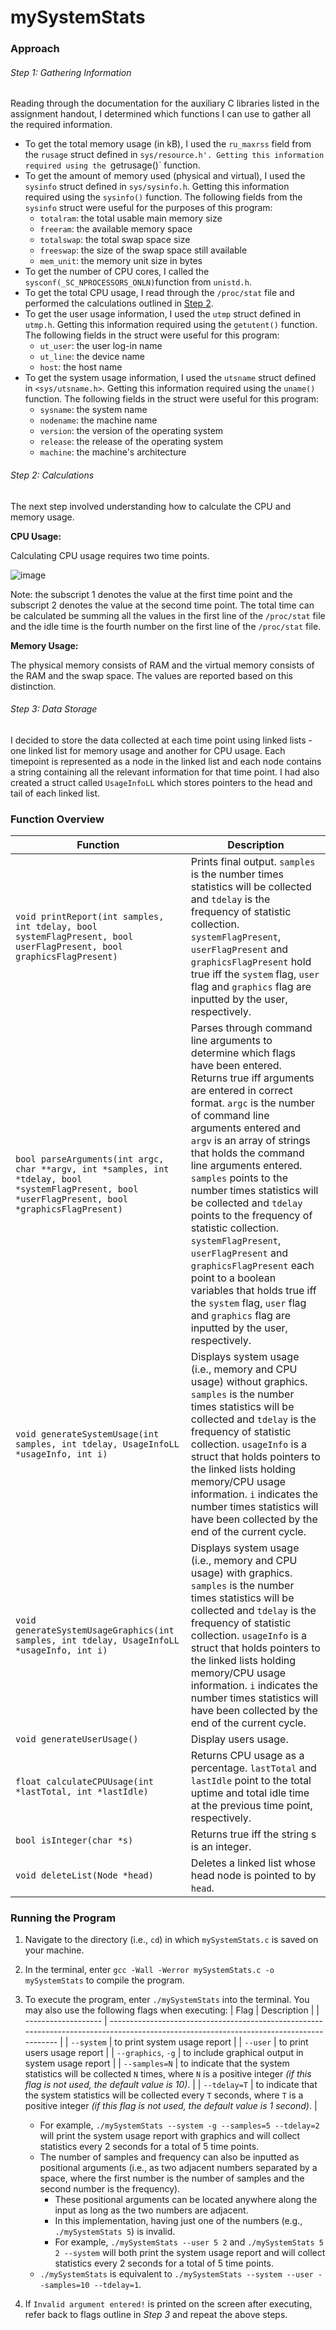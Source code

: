 # mySystemStats
### Approach
###### Step 1: Gathering Information
Reading through the documentation for the auxiliary C libraries listed in the assignment handout, I determined which functions I can use to gather all the required information.
 - To get the total memory usage (in kB), I used the `ru_maxrss` field from the `rusage` struct defined in `sys/resource.h'. Getting this information required using the `getrusage()` function.
 - To get the amount of memory used (physical and virtual), I used the `sysinfo` struct defined in `sys/sysinfo.h`. Getting this information required using the `sysinfo()` function. The following fields from the `sysinfo` struct were useful for the purposes of this program:
    - `totalram`: the total usable main memory size
    - `freeram`: the available memory space
    - `totalswap`: the total swap space size
    - `freeswap`: the size of the swap space still available
    - `mem_unit`: the memory unit size in bytes
- To get the number of CPU cores, I called the `sysconf(_SC_NPROCESSORS_ONLN)`function from `unistd.h`.
- To get the total CPU usage, I read through the `/proc/stat` file and performed the calculations outlined in [Step 2](https://github.com/AB20CS/mySystemStats/blob/main/README.md#step-2-calculations).
- To get the user usage information, I used the `utmp` struct defined in `utmp.h`. Getting this information required using the `getutent()` function. The following fields in the struct were useful for this program:
    - `ut_user`: the user log-in name
    - `ut_line`: the device name
    - `host`: the host name
- To get the system usage information, I used the `utsname` struct defined in `<sys/utsname.h>`. Getting this information required using the `uname()` function. The following fields in the struct were useful for this program:
    - `sysname`: the system name
    - `nodename`: the machine name
    - `version`: the version of the operating system
    - `release`: the release of the operating system
    - `machine`: the machine's architecture

###### Step 2: Calculations
The next step involved understanding how to calculate the CPU and memory usage.

**CPU Usage:**

Calculating CPU usage requires two time points. 

![image](http://www.sciweavers.org/upload/Tex2Img_1642781254/render.png)

Note: the subscript 1 denotes the value at the first time point and the subscript 2 denotes the value at the second time point.
The total time can be calculated be summing all the values in the first line of the `/proc/stat` file and the idle time is the fourth number on the first line of the `/proc/stat` file.

**Memory Usage:**

The physical memory consists of RAM and the virtual memory consists of the RAM and the swap space. The values are reported based on this distinction.

###### Step 3: Data Storage
I decided to store the data collected at each time point using linked lists - one linked list for memory usage and another for CPU usage. Each timepoint is represented as a node in the linked list and each node contains a string containing all the relevant information for that time point. I had also created a struct called `UsageInfoLL` which stores pointers to the head and tail of each linked list.

### Function Overview
| Function | Description|
| --- | --- |
| `void printReport(int samples, int tdelay, bool systemFlagPresent, bool userFlagPresent, bool graphicsFlagPresent)` | Prints final output. `samples` is the number times statistics will be collected and `tdelay` is the frequency of statistic collection. `systemFlagPresent`, `userFlagPresent` and `graphicsFlagPresent` hold true iff the `system` flag, `user` flag and `graphics` flag are inputted by the user, respectively. |
| `bool parseArguments(int argc, char **argv, int *samples, int *tdelay, bool *systemFlagPresent, bool *userFlagPresent, bool *graphicsFlagPresent)` | Parses through command line arguments to determine which flags have been entered. Returns true iff arguments are entered in correct format. `argc` is the number of command line arguments entered and `argv` is an array of strings that holds the command line arguments entered. `samples` points to the number times statistics will be collected and `tdelay` points to the frequency of statistic collection. `systemFlagPresent`, `userFlagPresent` and `graphicsFlagPresent` each point to a boolean variables that holds true iff the `system` flag, `user` flag and `graphics` flag are inputted by the user, respectively.|
| `void generateSystemUsage(int samples, int tdelay, UsageInfoLL *usageInfo, int i)` | Displays system usage (i.e., memory and CPU usage) without graphics. `samples` is the number times statistics will be collected and `tdelay` is the frequency of statistic collection. `usageInfo` is a struct that holds pointers to the linked lists holding memory/CPU usage information. `i` indicates the number times statistics will have been collected by the end of the current cycle. |
| `void generateSystemUsageGraphics(int samples, int tdelay, UsageInfoLL *usageInfo, int i)` | Displays system usage (i.e., memory and CPU usage) with graphics. `samples` is the number times statistics will be collected and `tdelay` is the frequency of statistic collection. `usageInfo` is a struct that holds pointers to the linked lists holding memory/CPU usage information. `i` indicates the number times statistics will have been collected by the end of the current cycle. |
| `void generateUserUsage()` | Display users usage. |
| `float calculateCPUUsage(int *lastTotal, int *lastIdle)` | Returns CPU usage as a percentage. `lastTotal` and `lastIdle` point to the total uptime and total idle time at the previous time point, respectively. |
| `bool isInteger(char *s)` | Returns true iff the string s is an integer. |
| `void deleteList(Node *head)` | Deletes a linked list whose head node is pointed to by `head`. |

### Running the Program
  1. Navigate to the directory (i.e., `cd`) in which `mySystemStats.c` is saved on your machine.
  2. In the terminal, enter `gcc -Wall -Werror mySystemStats.c -o mySystemStats` to compile the program.
  3. To execute the program, enter `./mySystemStats` into the terminal. You may also use the following flags when executing:
      | Flag                | Description                                                                                                                             |
      | ------------------- | --------------------------------------------------------------------------------------------------------------------------------------- |
      | `--system`          | to print system usage report                                                                                                            |
      | `--user`            | to print users usage report                                                                                                             |
      | `--graphics`, `-g`  | to include graphical output in system usage report                                                                                      |
      | `--samples=N`       | to indicate that the system statistics will be collected `N` times, where `N` is a positive integer _(if this flag is not used, the default value is                               10)_.               |
      | `--tdelay=T`        | to indicate that the system statistics will be collected every `T` seconds, where `T` is a positive integer _(if this flag is not used, the default                                 value is 1 second)_. |
      
      
      - For example, `./mySystemStats --system -g --samples=5 --tdelay=2` will print the system usage report with graphics and will collect statistics every 2 seconds for a total         of 5 time points.
      - The number of samples and frequency can also be inputted as positional arguments (i.e., as two adjacent numbers separated by a space, where the first number is the             number of samples and the second number is the frequency).
          - These positional arguments can be located anywhere along the input as long as the two numbers are adjacent.
          - In this implementation, having just one of the numbers (e.g., `./mySystemStats 5`) is invalid.
          - For example, `./mySystemStats --user 5 2`  and `./mySystemStats 5 2 --system` will both print the system usage report and will collect statistics every 2                           seconds for a total of 5 time points.
      - `./mySystemStats` is equivalent to `./mySystemStats --system --user --samples=10 --tdelay=1`.
  4. If `Invalid argument entered!` is printed on the screen after executing, refer back to flags outline in _Step 3_ and repeat the above steps.
